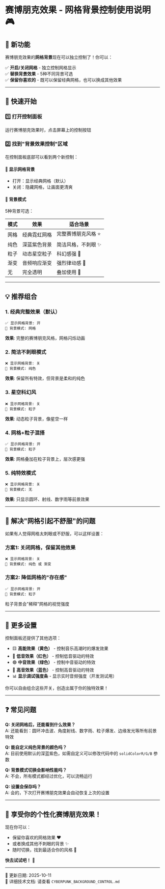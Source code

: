 # 赛博朋克效果 - 网格背景控制使用说明 🎮

## 🎉 新功能

赛博朋克效果的**网格背景**现在可以独立控制了！你可以：

✅ **开启/关闭网格** - 独立控制网格显示  
✅ **替换背景效果** - 5种不同背景可选  
✅ **保留你喜欢的** - 既可以保留经典网格，也可以换成其他效果

---

## 🚀 快速开始

### 1️⃣ 打开控制面板
运行赛博朋克效果时，点击屏幕上的控制按钮

### 2️⃣ 找到"背景效果控制"区域
在控制面板底部可以看到两个新控制：

#### 🔲 显示网格背景
- 打开：显示经典网格（默认）
- 关闭：隐藏网格，让画面更清爽

#### 🎨 背景模式
5种背景可选：

| 模式 | 效果 | 适合场景 |
|-----|------|---------|
| 网格 | 经典霓虹网格 | 完整赛博朋克风格 ⭐ |
| 纯色 | 深蓝紫色背景 | 简洁风格，不刺眼 ✨ |
| 粒子 | 动态星空粒子 | 科幻感强 🌌 |
| 渐变 | 音频响应渐变 | 强烈律动感 🌈 |
| 无 | 完全透明 | 叠加使用 🔮 |

---

## 💡 推荐组合

### 1. 经典完整效果（默认）
```
✅ 显示网格背景: 开
🎨 背景模式: 网格
```
**效果**: 完整的赛博朋克风格，网格闪烁动画

### 2. 简洁不刺眼模式
```
❌ 显示网格背景: 关
🎨 背景模式: 纯色
```
**效果**: 保留所有特效，但背景是柔和的纯色

### 3. 星空科幻风
```
❌ 显示网格背景: 关
🎨 背景模式: 粒子
```
**效果**: 动态粒子背景，像星空一样

### 4. 网格+粒子混搭
```
✅ 显示网格背景: 开
🎨 背景模式: 粒子
```
**效果**: 网格叠加在粒子背景上，层次感更强

### 5. 纯特效模式
```
❌ 显示网格背景: 关
🎨 背景模式: 无
```
**效果**: 只显示圆环、射线、数字雨等前景效果

---

## 🎯 解决"网格引起不舒服"的问题

如果有人觉得网格太刺眼或不舒服，可以这样设置：

### 方案1: 关闭网格，保留其他效果
```
❌ 显示网格背景: 关
🎨 背景模式: 纯色 或 渐变
```

### 方案2: 降低网格的"存在感"
```
✅ 显示网格背景: 开
🎨 背景模式: 粒子
```
粒子背景会"稀释"网格的视觉强度

---

## 📝 更多设置

控制面板还提供了其他选项：

- 🟨 **高能效果（黄色）** - 控制音乐高潮时的爆发效果
- 🔴 **低音效果（红色）** - 控制低音驱动的特效
- 🟢 **中音效果（绿色）** - 控制中音驱动的特效  
- 🔵 **高音效果（蓝色）** - 控制高音驱动的特效
- 📊 **显示调试强度条** - 显示实时音频强度（开发测试用）

你可以自由组合这些开关，创造出属于你的独特效果！

---

## ❓ 常见问题

**Q: 关闭网格后，还能看到什么效果？**  
A: 还能看到：圆环冲击波、角度射线、数字雨、粒子爆发、边缘发光等所有前景特效

**Q: 能自定义纯色背景的颜色吗？**  
A: 目前使用默认的深蓝紫色，如需自定义可以修改代码中的 `solidColorR/G/B` 参数

**Q: 背景模式切换会影响性能吗？**  
A: 不会，所有模式都经过优化，可以流畅运行

**Q: 设置会保存吗？**  
A: 会的，下次打开赛博朋克效果会自动恢复上次的设置

---

## 🎊 享受你的个性化赛博朋克效果！

现在你可以：
- 保留你喜欢的网格效果 ❤️
- 或者换成其他不刺眼的背景 ✨
- 随时切换，找到最适合你的风格 🎨

**快去试试吧！** 🚀

---

📅 更新日期: 2025-10-11  
📄 详细技术文档: 请查看 `CYBERPUNK_BACKGROUND_CONTROL.md`

